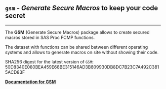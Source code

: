 ## `gsm` - *Generate Secure Macros* to keep your code secret

---

The **GSM** (Generate Secure Macros) package allows
to create secured macros stored in SAS Proc FCMP functions.

The dataset with functions can be shared between different operating systems
and allows to generate macros on site without showing their code.

SHA256 digest for the latest version of `GSM`: 50D8340E080BEA459E68BE315146AD3B809930DB8DC7B23C7A492C3815ACD83F

[**Documentation for GSM**](./gsm.md "Documentation for GSM")

